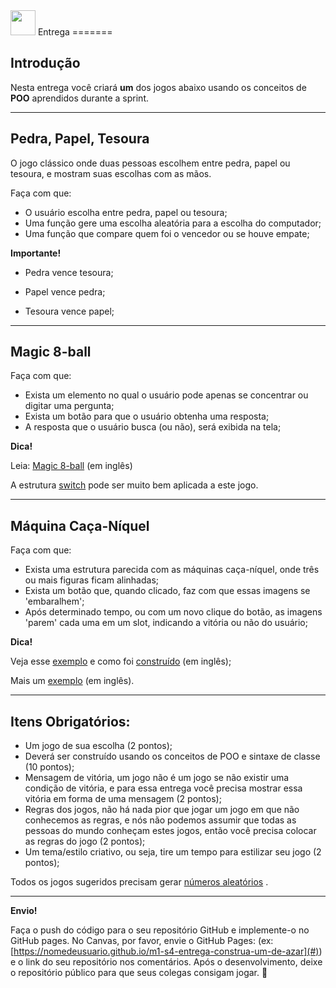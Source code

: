<img src="https://cdn.jsdelivr.net/gh/devicons/devicon/icons/react/react-original.svg"  width="40" height="40"/>
Entrega
=======

Introdução
----------

Nesta entrega você criará **um** dos jogos abaixo usando os conceitos de
**POO** aprendidos durante a sprint.

------------------------------------------------------------------------

Pedra, Papel, Tesoura
---------------------

O jogo clássico onde duas pessoas escolhem entre pedra, papel ou
tesoura, e mostram suas escolhas com as mãos.

Faça com que:

-   O usuário escolha entre pedra, papel ou tesoura;
-   Uma função gere uma escolha aleatória para a escolha do computador;
-   Uma função que compare quem foi o vencedor ou se houve empate;


**Importante!**

* Pedra vence tesoura;

* Papel vence pedra;

* Tesoura vence papel;
------------------------------------------------------------------------


Magic 8-ball
------------

Faça com que:

-   Exista um elemento no qual o usuário pode apenas se concentrar ou
    digitar uma pergunta;
-   Exista um botão para que o usuário obtenha uma resposta;
-   A resposta que o usuário busca (ou não), será exibida na tela;

**Dica!**

Leia: [Magic 8-ball](https://en.wikipedia.org/wiki/Magic_8-Ball) (em
inglês)

A estrutura
[switch](https://developer.mozilla.org/pt-BR/docs/Web/JavaScript/Reference/Statements/switch)
pode ser muito bem aplicada a este jogo.

------------------------------------------------------------------------


Máquina Caça-Níquel
-------------------

Faça com que:

-   Exista uma estrutura parecida com as máquinas caça-níquel, onde três
    ou mais figuras ficam alinhadas;
-   Exista um botão que, quando clicado, faz com que essas imagens se
    \'embaralhem\';
-   Após determinado tempo, ou com um novo clique do botão, as imagens
    \'parem\' cada uma em um slot, indicando a vitória ou não do
    usuário;

**Dica!**

Veja esse [exemplo](https://odhyan.com/slot/) e como foi
[construído](https://odhyan.com/blog/2011/05/slot-machine-in-javascript/)
(em inglês);

Mais um [exemplo](https://torutsume.net/en/slot-machine-by-javascript/)
(em inglês).

------------------------------------------------------------------------

Itens Obrigatórios:
-------------------

-   Um jogo de sua escolha (2 pontos);
-   Deverá ser construído usando os conceitos de POO e sintaxe de classe
    (10 pontos);
-   Mensagem de vitória, um jogo não é um jogo se não existir uma
    condição de vitória, e para essa entrega você precisa mostrar essa
    vitória em forma de uma mensagem (2 pontos);
-   Regras dos jogos, não há nada pior que jogar um jogo em que não
    conhecemos as regras, e nós não podemos assumir que todas as pessoas
    do mundo conheçam estes jogos, então você precisa colocar as regras
    do jogo (2 pontos);
-   Um tema/estilo criativo, ou seja, tire um tempo para estilizar seu
    jogo (2 pontos);

Todos os jogos sugeridos precisam gerar [números
aleatórios](https://developer.mozilla.org/pt-BR/docs/Web/JavaScript/Reference/Global_Objects/Math/random)
.

------------------------------------------------------------------------

**Envio!**

Faça o push do código para o seu repositório GitHub e implemente-o no
GitHub pages. No Canvas, por favor, envie o GitHub Pages: (ex:
[https://nomedeusuario.github.io/m1-s4-entrega-construa-um-de-azar](#))
e o link do seu repositório nos comentários. Após o desenvolvimento,
deixe o repositório público para que seus colegas consigam jogar. 🥳
